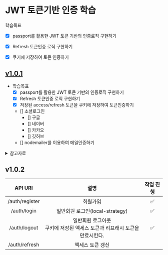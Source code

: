 # JWT 토큰기반 인증 학습

학습목표
- [x] passport를 활용한 JWT 토큰 기반의 인증로직 구현하기
- [x] Refresh 토큰인증 로직 구현하기
- [x] 쿠키에 저장하여 토큰 인증하기

  

## [v1.0.1](https://github.com/loveAlakazam/Jwt-Nest-Sample/tree/product.v1.0.1) 


- 학습목표
  - [x] passport를 활용한 JWT 토큰 기반의 인증로직 구현하기
  - [x] Refresh 토큰인증 로직 구현하기
  - [x] 저장된 access/refresh 토큰을 쿠키에 저장하여 토큰인증하기
  - [] 소셜로그인
    - [] 구글
    - [] 네이버
    - [] 카카오
    - [] 깃허브
  - [] nodemailer를 이용하여 메일인증하기


<details>
<summary>참고자료</summary>

- [Leo.log - Auth 인증구현](https://velog.io/@algo2000/pj01-05)
- [sinf.log - Nest.js에서 Google Oauth 적용하기](https://velog.io/@sinf/Nest.js%EC%97%90%EC%84%9C-Goolge-Oauth-%EC%A0%81%EC%9A%A9%ED%95%98%EA%B8%B0)

- [찐찐.log - Nest 카카오 로그인 API 사용하기](https://velog.io/@dldmswjd322/Nest-%EC%B9%B4%EC%B9%B4%EC%98%A4-%EB%A1%9C%EA%B7%B8%EC%9D%B8-API-%EC%82%AC%EC%9A%A9%ED%95%98%EA%B8%B0)
</details>


## v1.0.2

| API URI | 설명 | 작업 진행 |
|:-------:|:---:|:-------:|
| /auth/register| 회원가입|✅|
| /auth/login| 일반회원 로그인(local-strategy)| ✅|
| /auth/logout| 일반회원 로그아웃<br>쿠키에 저장된 액세스 토큰과 리프래시 토큰을 만료시킨다. |✅|
| /auth/refresh | 액세스 토큰 갱신 | |
